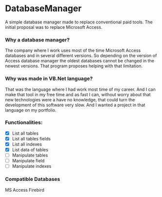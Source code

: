 # DatabaseManager
 A simple database manager made to replace conventional paid tools. 
 The initial proposal was to replace Microsoft Access.
 
### Why a database manager?

The company where I work uses most of the time Microsoft Access databases and in several different versions. So depending on the version of Access database manager the oldest databases cannot be changed in the newest versions. That program proposes helping with that limitation.
 
### Why was made in VB.Net language?

That was the language where I had work most time of my career. And I can make that tool in my free time and as fast I can, without worry about that new technologies were a have no knowledge, that could turn the development of this software very slow. And I wanted a project in that language on my portfolio.

### Functionalities:
- [x] List all tables
- [x] List all tables fields
- [x] List all indexes
- [x] List data of tables
- [ ] Manipulate tables
- [ ] Manipulate field
- [ ] Manipulate indexes

### Compatible Databases

MS Access
Firebird

[Icons Sources]: http://www.iconarchive.com/
[Gif Load]: https://icons8.com/preloaders/
